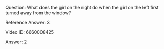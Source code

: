 Question: What does the girl on the right do when the girl on the left first turned away from the window?

Reference Answer: 3

Video ID: 6660008425

Answer: 2

